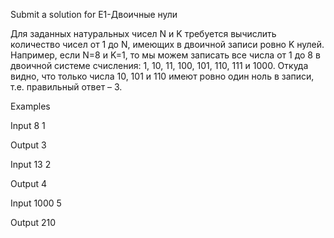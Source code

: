 Submit a solution for E1-Двоичные нули

Для заданных натуральных чисел N и K требуется вычислить количество чисел от 1 до N, имеющих в двоичной записи ровно K нулей.
Например, если N=8 и K=1, то мы можем записать все числа от 1 до 8 в двоичной системе счисления: 1, 10, 11, 100, 101, 110, 111 и 1000.
Откуда видно, что только числа 10, 101 и 110 имеют ровно один ноль в записи, т.е. правильный ответ – 3.

Examples

Input
8 1

Output
3

Input
13 2

Output
4

Input
1000 5

Output
210